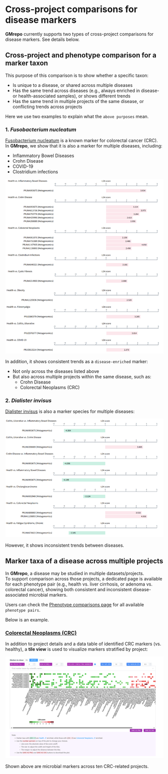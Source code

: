 
# Cross-project comparisons for disease markers

**GMrepo** currently supports two types of cross-project comparisons for disease markers. See details below.

## Cross-project and phenotype comparison for a marker taxon

This purpose of this comparison is to show whether a specific taxon:

- Is unique to a disease, or shared across multiple diseases
- Has the same trend across diseases (e.g., always enriched in disease- or health-associated samples), or shows different trends
- Has the same trend in multiple projects of the same disease, or conflicting trends across projects

Here we use two examples to explain what the `above purposes` mean.

### 1. *Fusobacterium nucleatum*

[Fusobacterium nucleatum](https://gmrepo2025.humangut.info:8443/taxon/851) is a known marker for colorectal cancer (CRC).  
In **GMrepo**, we show that it is also a marker for multiple diseases, including:

- Inflammatory Bowel Diseases
- Crohn Disease
- COVID-19
- Clostridium infections

![F. nucleatum](images/crossprojectcomparisons/phenotype_combinations_of_species_of_interests_fuso2.png)

In addition, it shows consistent trends as a `disease-enriched` marker:

- Not only across the diseases listed above
- But also across multiple projects within the same disease, such as:
  - Crohn Disease
  - Colorectal Neoplasms (CRC)

### 2. *Dialister invisus*

[Dialister invisus](https://gmrepo2025.humangut.info:8443/taxon/218538) is also a marker species for multiple diseases:

![Dialister invisus](images/crossprojectcomparisons/phenotype_combinations_of_species_of_interests_pcopri2.png)

<!--
However, it shows inconsistent trends — not only between diseases (e.g., enriched in `Adenoma` but depleted in `Crohn Disease`), but also across projects within the same disease (e.g., `Autism Spectrum Disorder`, `Colorectal Neoplasms`).
-->
However, it shows inconsistent trends between diseases.

## Marker taxa of a disease across multiple projects

In **GMrepo**, a disease may be studied in multiple datasets/projects.  
To support comparison across those projects, a dedicated page is available for each phenotype pair (e.g., health vs. liver cirrhosis, or adenoma vs. colorectal cancer), showing both consistent and inconsistent disease-associated microbial markers.

Users can check the [Phenotype comparisons page](https://gmrepo2025.humangut.info:8443/phenotypes/comparisons) for all available `phenotype pairs`.

<!--
Below is an example demonstrating consistent and inconsistent markers across projects.
-->
Below is an example.

###  [Colorectal Neoplasms (CRC)](https://gmrepo2025.humangut.info:8443/phenotypes/comparisons/D006262/D015179)

In addition to project details and a data table of identified CRC markers (vs. healthy), a **tile view** is used to visualize markers stratified by project:

![CRC projects](images/crossprojectcomparisons/crc2.png)

Shown above are microbial markers across ten CRC-related projects.  
<!--
It is evident that several disease-enriched markers are consistent across projects, including:

- *Fusobacterium nucleatum*
- *Parvimonas micra*
- *Gemella morbillorum*
-->


